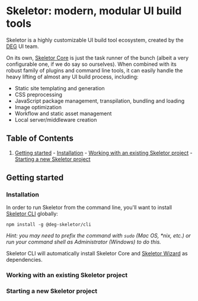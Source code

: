 # Skeletor: modern, modular UI build tools
Skeletor is a highly customizable UI build tool ecosystem, created by the [DEG](http://www.degdigital.com) UI team. 

On its own, [Skeletor Core](https://github.com/deg-skeletor/skeletor-core) is just the task runner of the bunch (albeit a very configurable one, if we do say so ourselves). When combined with its robust family of plugins and command line tools, it can easily handle the heavy lifting of almost any UI build process, including:

* Static site templating and generation
* CSS preprocessing
* JavaScript package management, transpilation, bundling and loading
* Image optimization
* Workflow and static asset management
* Local server/middleware creation 

## Table of Contents
  1. [Getting started](#getting-started)
    - [Installation](#installation)
    - [Working with an existing Skeletor project](#working-with-an-existing-skeletor-project)
    - [Starting a new Skeletor project](#starting-a-new-skeletor-project)

## Getting started

### Installation
In order to run Skeletor from the command line, you'll want to install [Skeletor CLI](https://github.com/deg-skeletor/skeletor-cli) globally:

```shell
npm install -g @deg-skeletor/cli
```

*Hint: you may need to prefix the command with `sudo` (Mac OS, \*nix, etc.) or run your command shell as Administrator (Windows) to do this.*

Skeletor CLI will automatically install Skeletor Core and [Skeletor Wizard](https://github.com/deg-skeletor/skeletor-wizard) as dependencies.

### Working with an existing Skeletor project
### Starting a new Skeletor project